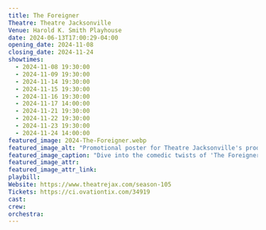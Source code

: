 ```yaml
---
title: The Foreigner
Theatre: Theatre Jacksonville
Venue: Harold K. Smith Playhouse
date: 2024-06-13T17:00:29-04:00
opening_date: 2024-11-08
closing_date: 2024-11-24
showtimes:
  - 2024-11-08 19:30:00
  - 2024-11-09 19:30:00
  - 2024-11-14 19:30:00
  - 2024-11-15 19:30:00
  - 2024-11-16 19:30:00
  - 2024-11-17 14:00:00
  - 2024-11-21 19:30:00
  - 2024-11-22 19:30:00
  - 2024-11-23 19:30:00
  - 2024-11-24 14:00:00
featured_image: 2024-The-Foreigner.webp
featured_image_alt: "Promotional poster for Theatre Jacksonville's production of 'The Foreigner' by Larry Shue, featuring a playful illustration with a cartoon face sporting a monocle and mustache, set against a background of a house and foliage. The imagery is whimsical and inviting, setting the stage for a comedy full of surprises, running from November 8-24, 2024."
featured_image_caption: "Dive into the comedic twists of 'The Foreigner' at Theatre Jacksonville, showing from November 8-24, 2024."
featured_image_attr: 
featured_image_attr_link: 
playbill:
Website: https://www.theatrejax.com/season-105
Tickets: https://ci.ovationtix.com/34919
cast:
crew:
orchestra:
---
```

